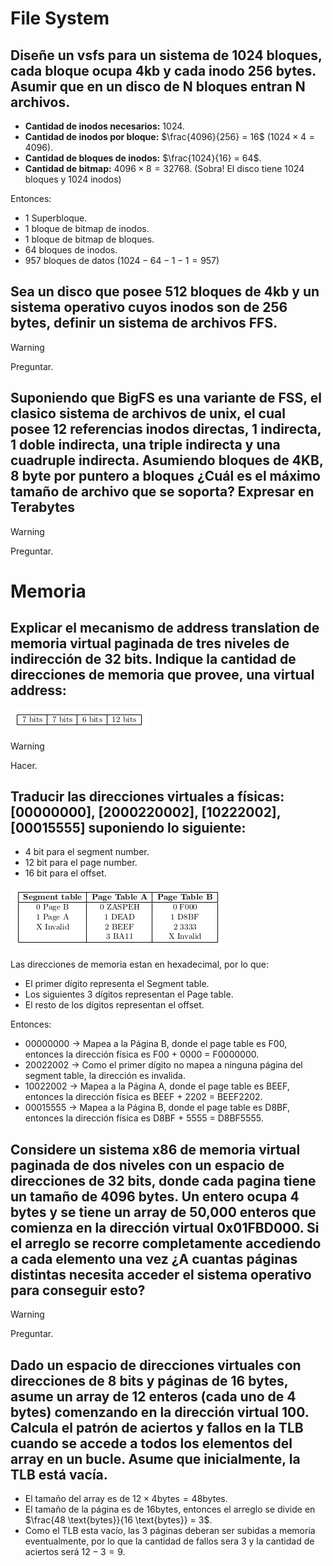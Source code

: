 # File System
## Diseñe un vsfs para un sistema de 1024 bloques, cada bloque ocupa 4kb y cada inodo 256 bytes. Asumir que en un disco de N bloques entran N archivos.

- **Cantidad de inodos necesarios:** 1024.
- **Cantidad de inodos por bloque:** $\frac{4096}{256} = 16$ ($1024 \times 4 = 4096$).
- **Cantidad de bloques de inodos:** $\frac{1024}{16} = 64$.
- **Cantidad de bitmap:** $4096 \times 8 = 32768$. (Sobra! El disco tiene 1024 bloques y 1024 inodos)

Entonces:

- 1 Superbloque.
- 1 bloque de bitmap de inodos.
- 1 bloque de bitmap de bloques.
- 64 bloques de inodos.
- 957 bloques de datos ($1024 - 64 - 1 - 1 = 957$)

## Sea un disco que posee 512 bloques de 4kb y un sistema operativo cuyos inodos son de 256 bytes, definir un sistema de archivos FFS.

> [!WARNING]
> Preguntar.

## Suponiendo que BigFS es una variante de FSS, el clasico sistema de archivos de unix, el cual posee 12 referencias inodos directas, 1 indirecta, 1 doble indirecta, una triple indirecta y una cuadruple indirecta. Asumiendo bloques de 4KB, 8 byte por puntero a bloques ¿Cuál es el máximo tamaño de archivo que se soporta? Expresar en Terabytes

> [!WARNING]
> Preguntar.

# Memoria

## Explicar el mecanismo de address translation de memoria virtual paginada de tres niveles de  indirección de 32 bits. Indique la cantidad de direcciones de memoria que provee, una virtual address: 

![Virtual Address](img/virtual_address_suelto.png)

> [!WARNING]
> Hacer.

## Traducir las direcciones virtuales a físicas: [00000000], [2000220002], [10222002], [00015555] suponiendo lo siguiente:

- 4 bit para el segment number.
- 12 bit para el page number.
- 16 bit para el offset.

![Tabla de traducciones](img/tabla_traducciones_sueltos.png)

Las direcciones de memoria estan en hexadecimal, por lo que:
- El primer dígito representa el Segment table.
- Los siguientes 3 dígitos representan el Page table.
- El resto de los dígitos representan el offset.

Entonces:

- 00000000 $\rightarrow$ Mapea a la Página B, donde el page table es F00, entonces la dirección física es F00 + 0000 = F0000000.
- 20022002 $\rightarrow$ Como el primer dígito no mapea a ninguna página del segment table, la dirección es invalida.
- 10022002 $\rightarrow$ Mapea a la Página A, donde el page table es BEEF, entonces la dirección física es BEEF + 2202 = BEEF2202.
- 00015555 $\rightarrow$ Mapea a la Página B, donde el page table es D8BF, entonces la dirección física es D8BF + 5555 = D8BF5555.


## Considere un sistema x86 de memoria virtual paginada de dos niveles con un espacio de direcciones de 32 bits, donde cada pagina tiene un tamaño de 4096 bytes. Un entero ocupa 4 bytes y se tiene un array de 50,000 enteros que comienza en la dirección virtual 0x01FBD000. Si el arreglo se recorre completamente accediendo a cada elemento una vez ¿A cuantas páginas distintas necesita acceder el sistema operativo para conseguir esto?

> [!WARNING]
> Preguntar.

## Dado un espacio de direcciones virtuales con direcciones de 8 bits y páginas de 16 bytes, asume un array de 12 enteros (cada uno de 4 bytes) comenzando en la dirección virtual 100. Calcula el patrón de aciertos y fallos en la TLB cuando se accede a todos los elementos del array en un bucle. Asume que inicialmente, la TLB está vacı́a.

- El tamaño del array es de $12 \times 4 \text{bytes} = 48 \text{bytes}$.
- El tamaño de la página es de $16 \text{bytes}$, entonces el arreglo se divide en $\frac{48 \text{bytes}}{16 \text{bytes}} = 3$.
- Como el TLB esta vacío, las 3 páginas deberan ser subidas a memoria eventualmente, por lo que la cantidad de fallos sera 3 y la cantidad de aciertos será $12 - 3 = 9$.
